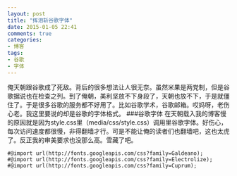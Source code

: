 ```yaml
---
layout: post
title: "挥泪斩谷歌字体"
date: 2015-01-05 22:41
comments: true
categories: 
- 博客
tags:
- 谷歌
- 字体
---
```



俺天朝跟谷歌成了死敌。背后的很多想法让人很无奈。虽然米果是两党制，但是谷歌据说也在检查之列。到了俺朝，美利坚放不下身段了，天朝也放不下，于是就僵住了。于是很多谷歌的服务都不好用了。比如谷歌学术，谷歌邮箱。哎妈呀，老伤心老。我这里要说的却是谷歌的字体格式。
###谷歌字体
在天朝载入我的博客慢的原因就是因为style.css里（media/css/style.css）调用里谷歌字体。好伤心，每次访问速度都很慢，非得翻墙才行。可是不能让俺的读者们也翻墙吧，这也太虎了。反正我的审美要求也没那么高。雪藏了吧。


    #@import url(http://fonts.googleapis.com/css?family=Galdeano);
    #@import url(http://fonts.googleapis.com/css?family=Electrolize);
    #@import url(http://fonts.googleapis.com/css?family=Cuprum);
